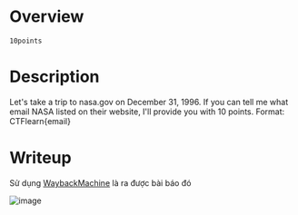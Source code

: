 # Overview #
`10points`

# Description #
Let's take a trip to nasa.gov on December 31, 1996. If you can tell me what email NASA listed on their website, I'll provide you with 10 points. Format: CTFlearn{email}

# Writeup #
Sử dụng [WaybackMachine](https://web.archive.org/) là ra được bài báo đó

![image](https://github.com/user-attachments/assets/02ae2aec-e3cb-462c-8b3c-4389de275304)
